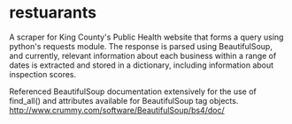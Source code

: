 # restuarants

A scraper for King County's Public Health website that forms a query using python's requests module.
The response is parsed using BeautifulSoup, and currently, relevant information about each business
within a range of dates is extracted and stored in a dictionary, including information about
inspection scores.

Referenced BeautifulSoup documentation extensively for the use of find_all() and attributes available
for BeautifulSoup tag objects.
http://www.crummy.com/software/BeautifulSoup/bs4/doc/
